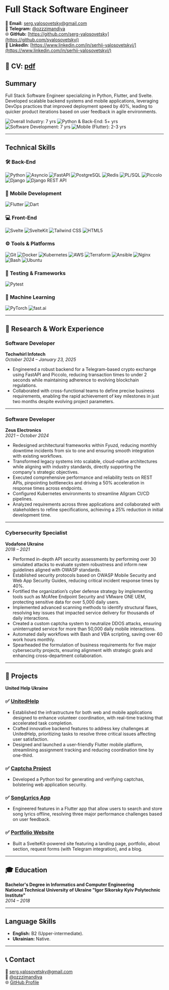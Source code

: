 # **Full Stack Software Engineer**  
 
📧 **Email:** [serg.yalosovetsky@gmail.com](mailto:serg.yalosovetsky@gmail.com)  
📱 **Telegram:** [@ozzzimandiya](https://t.me/ozzzimandiya)  
🌐 **GitHub:** [https://github.com/serg-yalosovetsky](https://github.com/syalosovetskyi)  
🔗 **LinkedIn**: [https://www.linkedin.com/in/serhii-yalosovetskyi/](https://www.linkedin.com/in/serhii-yalosovetskyi/)

📃 CV: [pdf](https://raw.githubusercontent.com/serg-yalosovetsky/CV/refs/heads/main/Serhii_Yalosovetskyi_Resume.pdf)
---

## **Summary** 
Full Stack Software Engineer specializing in Python, Flutter, and Svelte. Developed scalable backend systems and mobile applications, leveraging DevOps practices that improved deployment speed by 40%, leading to quicker product iterations based on user feedback in agile environments.

![Overall Industry: 7 yrs](https://img.shields.io/badge/Overall_Industry-7%20yrs-brightgreen)
![Python & Back-End: 5+ yrs](https://img.shields.io/badge/Python_%26_BackEnd-5%2B%20yrs-blue)
![Software Development: 7 yrs](https://img.shields.io/badge/Software_Development-7%20yrs-yellow)
![Mobile (Flutter): 2-3 yrs](https://img.shields.io/badge/Mobile_%28Flutter%29-2--3%20yrs-orange)

---

## **Technical Skills**

### 🛠 **Back-End**
![Python](https://img.shields.io/badge/Python-3776AB?style=for-the-badge&logo=python&logoColor=white)
![Asyncio](https://img.shields.io/badge/Asyncio-3776AB?style=for-the-badge&logoColor=white)
![FastAPI](https://img.shields.io/badge/FastAPI-009688?style=for-the-badge&logo=fastapi&logoColor=white)
![PostgreSQL](https://img.shields.io/badge/PostgreSQL-316192?style=for-the-badge&logo=postgresql&logoColor=white)
![Redis](https://img.shields.io/badge/Redis-DC382D?style=for-the-badge&logo=redis&logoColor=white)
![PL/SQL](https://img.shields.io/badge/PL/SQL-blue?style=for-the-badge)
![Piccolo](https://img.shields.io/badge/Piccolo-FFCC00?style=for-the-badge)
![Django](https://img.shields.io/badge/Django-092E20?style=for-the-badge&logo=django&logoColor=white)
![Django REST API](https://img.shields.io/badge/Django%20REST%20API-ff1709?style=for-the-badge&logo=django&logoColor=white)

### 📱 **Mobile Development**
![Flutter](https://img.shields.io/badge/Flutter-02569B?style=for-the-badge&logo=flutter&logoColor=white)
![Dart](https://img.shields.io/badge/Dart-0175C2?style=for-the-badge&logo=dart&logoColor=white)

### 💻 **Front-End**
![Svelte](https://img.shields.io/badge/Svelte-FF3E00?style=for-the-badge&logo=svelte&logoColor=white)
![SvelteKit](https://img.shields.io/badge/SvelteKit-FF3E00?style=for-the-badge&logo=svelte&logoColor=white)
![Tailwind CSS](https://img.shields.io/badge/Tailwind_CSS-38B2AC?style=for-the-badge&logo=tailwind-css&logoColor=white)
![HTML5](https://img.shields.io/badge/HTML5-E34F26?style=for-the-badge&logo=html5&logoColor=white)

### ⚙️ **Tools & Platforms**
![Git](https://img.shields.io/badge/Git-F05032?style=for-the-badge&logo=git&logoColor=white)
![Docker](https://img.shields.io/badge/Docker-2496ED?style=for-the-badge&logo=docker&logoColor=white)
![Kubernetes](https://img.shields.io/badge/Kubernetes-326CE5?style=for-the-badge&logo=kubernetes&logoColor=white)
![AWS](https://img.shields.io/badge/AWS-232F3E?style=for-the-badge&logo=amazon-aws&logoColor=white)
![Terraform](https://img.shields.io/badge/Terraform-623CE4?style=for-the-badge&logo=terraform&logoColor=white)
![Ansible](https://img.shields.io/badge/Ansible-EE0000?style=for-the-badge&logo=ansible&logoColor=white)
![Nginx](https://img.shields.io/badge/Nginx-009639?style=for-the-badge&logo=nginx&logoColor=white)
![Bash](https://img.shields.io/badge/Bash-4EAA25?style=for-the-badge&logo=gnu-bash&logoColor=white)
![Ubuntu](https://img.shields.io/badge/Ubuntu-E95420?style=for-the-badge&logo=ubuntu&logoColor=white)

### 🧪 **Testing & Frameworks**
![Pytest](https://img.shields.io/badge/Pytest-0A9EDC?style=for-the-badge&logo=pytest&logoColor=white)

### 🤖 **Machine Learning**
![PyTorch](https://img.shields.io/badge/PyTorch-EE4C2C?style=for-the-badge&logo=pytorch&logoColor=white)
![fast.ai](https://img.shields.io/badge/fast.ai-FF2D20?style=for-the-badge&logo=fastai&logoColor=white) 

---

## 🔬 **Research & Work Experience**

### **Software Developer**  
**Techwhirl Infotech**  
*October 2024 – January 23, 2025*  
- Engineered a robust backend for a Telegram-based crypto exchange using FastAPI and Piccolo, reducing transaction times to under 2 seconds while maintaining adherence to evolving blockchain regulations.
- Collaborated with cross-functional teams to define precise business requirements, enabling the rapid achievement of key milestones in just two months despite evolving project parameters.

---

### **Software Developer**  
**Zeus Electronics**  
*2021 – October 2024*  
- Redesigned architectural frameworks within Fyuzd, reducing monthly downtime incidents from six to one and ensuring smooth integration with existing workflows.
- Transformed legacy systems into scalable, cloud-native architectures while aligning with industry standards, directly supporting the company's strategic objectives.
- Executed comprehensive performance and reliability tests on REST APIs, pinpointing bottlenecks and driving a 50% acceleration in response times across endpoints.
- Configured Kubernetes environments to streamline Allgram CI/CD pipelines.
- Analyzed requirements across three applications and collaborated with stakeholders to refine specifications, achieving a 25% reduction in initial development time.

---

### **Cybersecurity Specialist**  
**Vodafone Ukraine**  
*2018 – 2021*  
- Performed in-depth API security assessments by performing over 30 simulated attacks to evaluate system robustness and inform new guidelines aligned with OWASP standards.
- Established security protocols based on OWASP Mobile Security and Web App Security Guides, reducing critical incident response times by 40%.
- Fortified the organization’s cyber defense strategy by implementing tools such as McAfee Endpoint Security and VMware ONE UEM, protecting sensitive data for over 5,000 daily users.
- Implemented advanced scanning methods to identify structural flaws, resolving key issues that impacted service delivery for thousands of daily interactions.
- Created a custom captcha system to neutralize DDOS attacks, ensuring uninterrupted service for more than 50,000 daily mobile interactions.
- Automated daily workflows with Bash and VBA scripting, saving over 60 work hours monthly.
- Spearheaded the formulation of business requirements for five major cybersecurity projects, ensuring alignment with strategic goals and enhancing cross-department collaboration.

---

## 🌱 **Projects**
**United Help Ukraine**  
### ✅ [UnitedHelp](https://github.com/serg-yalosovetsky/united_help)
- Established the infrastructure for both web and mobile applications designed to enhance volunteer coordination, with real-time tracking that accelerated task completion.
- Crafted innovative backend features to address key challenges at UnitedHelp, prioritizing tasks to resolve three critical issues affecting user satisfaction.
- Designed and launched a user-friendly Flutter mobile platform, streamlining assignment tracking and reducing coordination time by one-third.

### ✅ [Captcha Project](https://github.com/serg-yalosovetsky/captcha)
- Developed a Python tool for generating and verifying captchas, bolstering web application security.

### ✅ [SongLyrics App](https://github.com/serg-yalosovetsky/songs)  
- Engineered features in a Flutter app that allow users to search and store song lyrics offline, resolving three major performance challenges based on user feedback.
### ✅ [Portfolio Website](https://arbolev.pro)  
- Built a SvelteKit-powered site featuring a landing page, portfolio, about section, request forms (with Telegram integration), and a blog.

---

## 🎓 **Education**
**Bachelor's Degree in Informatics and Computer Engineering**  
**National Technical University of Ukraine "Igor Sikorsky Kyiv Polytechnic Institute"**  
*2014 – 2018*  

---

## **Language Skills**
- **English:** B2 (Upper-intermediate).  
- **Ukrainian:** Native.  

---

## 📞 **Contact**
📧 [serg.yalosovetsky@gmail.com](mailto:serg.yalosovetsky@gmail.com)  
📱 [@ozzzimandiya](https://t.me/ozzzimandiya)  
🌐 [GitHub Profile](https://github.com/serg-yalosovetsky/)  
